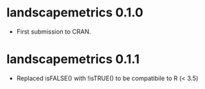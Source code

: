 # landscapemetrics 0.1.0

* First submission to CRAN.

# landscapemetrics 0.1.1

* Replaced isFALSE() with !isTRUE() to be compatibile to R (< 3.5)
